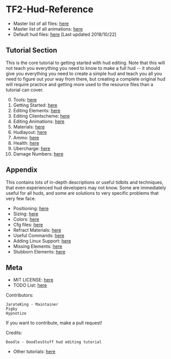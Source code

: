 # TF2-Hud-Reference

* Master list of all files: [here](/2-LISTS/Filelist.md)
* Master list of all animations: [here](/2-LISTS/Animlist.md)
* Default hud files: [here](reference) [Last updated 2018/10/22]

## Tutorial Section

This is the core tutorial to getting started with hud editing. Note that this will not teach you everything you need to know to make a full hud -- it should give you everything you need to create a simple hud and teach you all you need to figure out your way from there, but creating a complete original hud will require practice and getting more used to the resource files than a tutorial can cover.

0. Tools: [here](/0-TUTORIAL/0-Tools.md)
1. Getting Started: [here](/0-TUTORIAL/1-Getting-Started.md)
2. Editing Elements: [here](/0-TUTORIAL/2-Editing-Elements.md)
3. Editing Clientscheme: [here](/0-TUTORIAL/3-Editing-Clientscheme.md)
4. Editing Animations: [here](/0-TUTORIAL/4-Editing-Animations.md)
5. Materials: [here](/0-TUTORIAL/5-Materials.md)
6. Hudlayout: [here](/0-TUTORIAL/6-Hudlayout.md)
7. Ammo: [here](/0-TUTORIAL/7-Ammo.md)
8. Health: [here](/0-TUTORIAL/8-Health.md)
9. Ubercharge: [here](/0-TUTORIAL/9-Ubercharge.md)
10. Damage Numbers: [here](/0-TUTORIAL/10-Damage-Numbers.md)

## Appendix

This contains lots of in-depth descriptions or useful tidbits and techniques, that even experienced hud developers may not know. Some are immediately useful for all huds, and some are solutions to very specific problems that very few face.

* Positioning: [here](/1-APPENDIX/Positioning.md)
* Sizing: [here](/1-APPENDIX/Sizing.md)
* Colors: [here](/1-APPENDIX/Colors.md)
* Cfg files: [here](/1-APPENDIX/Cfg.md)
* Refract Materials: [here](/1-APPENDIX/Refracts.md)
* Useful Commands: [here](/1-APPENDIX/UsefulCommands.md)
* Adding Linux Support: [here](/1-APPENDIX/LinuxSupport.md)
* Missing Elements: [here](/1-APPENDIX/MissingElements.md)
* Stubborn Elements: [here](/1-APPENDIX/StubbornElements.md)

## Meta

* MIT LICENSE: [here](LICENSE.md)
* TODO List: [here](TODO.md)

Contributors:
```
JarateKing - Maintainer
Pigby
Hypnotize
```

If you want to contribute, make a pull request!

Credits:
```
Doodle - DoodlesStuff hud editing tutorial
```

* Other tutorials: [here](/2-LISTS/OtherTutorials.md)
